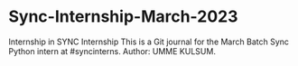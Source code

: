 # Sync-Internship-March-2023

Internship in SYNC Internship This is a Git journal for the March Batch Sync Python intern at #syncinterns. Author: UMME KULSUM.
